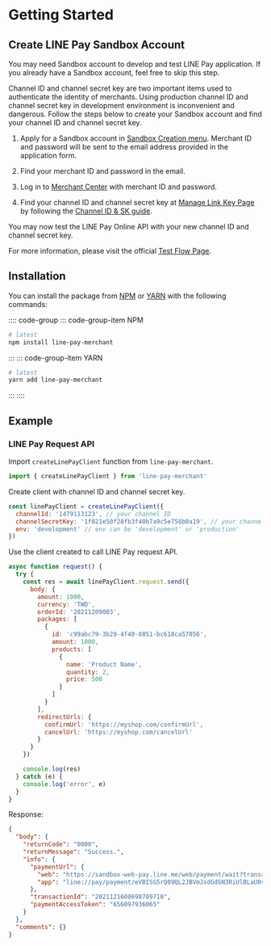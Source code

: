 # Getting Started

## Create LINE Pay Sandbox Account

You may need Sandbox account to develop and test LINE Pay application. If you already have a Sandbox account, feel free to skip this step.

Channel ID and channel secret key are two important items used to authenticate the identity of merchants. Using production channel ID and channel secret key in development environment is inconvenient and dangerous.
Follow the steps below to create your Sandbox account and find your channel ID and channel secret key.

1. Apply for a Sandbox account in [Sandbox Creation menu](https://pay.line.me/tw/developers/techsupport/sandbox/creation?locale=en_US). Merchant ID and password will be sent to the email address provided in the application form.

1. Find your merchant ID and password in the email.

1. Log in to [Merchant Center](https://pay.line.me/tw/center/test/main?locale=en_US) with merchant ID and password.

1. Find your channel ID and channel secret key at [Manage Link Key Page](https://pay.line.me/tw/center/payment/interlockKey?locale=zh_TW) by following the [Channel ID & SK guide](https://pay.line.me/tw/developers/techsupport/sandbox/channel?locale=en_US).

You may now test the LINE Pay Online API with your new channel ID and channel secret key.

For more information, please visit the official [Test Flow Page](https://pay.line.me/tw/developers/techsupport/sandbox/testflow?locale=en_US).

## Installation

You can install the package from [NPM](https://www.npmjs.com/package/line-pay-merchant) or [YARN](https://yarnpkg.com/package/line-pay-merchant) with the following commands:

:::: code-group
::: code-group-item NPM
```sh
# latest
npm install line-pay-merchant
```
:::
::: code-group-item YARN
```sh
# latest
yarn add line-pay-merchant
```
:::
::::

## Example

### LINE Pay Request API

Import `createLinePayClient` function from `line-pay-merchant`.
```js
import { createLinePayClient } from 'line-pay-merchant'
```

Create client with channel ID and channel secret key.
```js
const linePayClient = createLinePayClient({
  channelId: '1479113123', // your channel ID
  channelSecretKey: '1f021e50f28fb3f40b7a9c5e758b0a19', // your channel secret key
  env: 'development' // env can be 'development' or 'production'
})
```

Use the client created to call LINE Pay request API.
```js
async function request() {
  try {
    const res = await linePayClient.request.send({
      body: {
        amount: 1000,
        currency: 'TWD',
        orderId: '20211209003',
        packages: [
          {
            id: 'c99abc79-3b29-4f40-8851-bc618ca57856',
            amount: 1000,
            products: [
              {
                name: 'Product Name',
                quantity: 2,
                price: 500
              }
            ]
          }
        ],
        redirectUrls: {
          confirmUrl: 'https://myshop.com/confirmUrl',
          cancelUrl: 'https://myshop.com/cancelUrl'
        }
      }
    })

    console.log(res)
  } catch (e) {
    console.log('error', e)
  }
}
```

Response:
```json
{
  "body": {
    "returnCode": "0000",
    "returnMessage": "Success.",
    "info": {
      "paymentUrl": {
        "web": "https://sandbox-web-pay.line.me/web/payment/wait?transactionReserveId=eVBISG5rQ09QL2JBVmJsdGdGN3RiUlBLaU0vMUtKWGEvVzhZS3o5NnBvSUlqZXdLdXk3Wlh0RXY2a0o3ZHp6Yw",
        "app": "line://pay/payment/eVBISG5rQ09QL2JBVmJsdGdGN3RiUlBLaU0vMUtKWGEvVzhZS3o5NnBvSUlqZXdLdXk3Wlh0RXY2a0o3ZHp6Yw"
      },
      "transactionId": "2021121600698709710",
      "paymentAccessToken": "656097936065"
    }
  },
  "comments": {}
}
```
